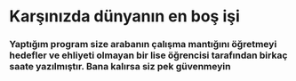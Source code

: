 # Karşınızda dünyanın en boş işi


### Yaptığım program size arabanın çalışma mantığını öğretmeyi hedefler ve ehliyeti **olmayan** bir lise öğrencisi tarafından birkaç saate yazılmıştır. Bana kalırsa siz pek güvenmeyin